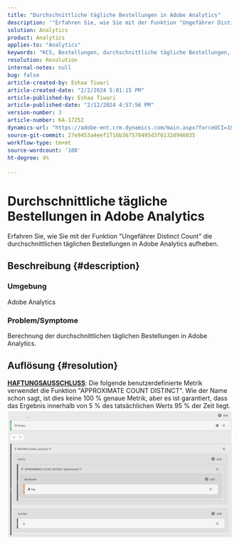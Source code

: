 ```yaml
---
title: "Durchschnittliche tägliche Bestellungen in Adobe Analytics"
description: '"Erfahren Sie, wie Sie mit der Funktion "Ungefährer Distinct Count"(Ungefährer Distinct) durchschnittliche tägliche Bestellungen in Adobe Analytics berechnen."'
solution: Analytics
product: Analytics
applies-to: "Analytics"
keywords: "KCS, Bestellungen, durchschnittliche tägliche Bestellungen, Ungefährer Distinct Count, Funktion"
resolution: Resolution
internal-notes: null
bug: false
article-created-by: Eshaa Tiwari
article-created-date: "2/2/2024 5:01:15 PM"
article-published-by: Eshaa Tiwari
article-published-date: "2/12/2024 4:57:56 PM"
version-number: 3
article-number: KA-17252
dynamics-url: "https://adobe-ent.crm.dynamics.com/main.aspx?forceUCI=1&pagetype=entityrecord&etn=knowledgearticle&id=9ac69aaa-ecc1-ee11-9079-6045bd006268"
source-git-commit: 27e9453a4eef1716b367578495d3f6132d946035
workflow-type: tm+mt
source-wordcount: '108'
ht-degree: 4%

---
```


# Durchschnittliche tägliche Bestellungen in Adobe Analytics


Erfahren Sie, wie Sie mit der Funktion &quot;Ungefährer Distinct Count&quot; die durchschnittlichen täglichen Bestellungen in Adobe Analytics aufheben.

## Beschreibung {#description}


### Umgebung

Adobe Analytics

### Problem/Symptome

Berechnung der durchschnittlichen täglichen Bestellungen in Adobe Analytics.


## Auflösung {#resolution}


<u><b>HAFTUNGSAUSSCHLUSS</b></u>: Die folgende benutzerdefinierte Metrik verwendet die Funktion &quot;APPROXIMATE COUNT DISTINCT&quot;. Wie der Name schon sagt, ist dies keine 100 % genaue Metrik, aber es ist garantiert, dass das Ergebnis innerhalb von 5 % des tatsächlichen Werts 95 % der Zeit liegt.
![](assets/62d446f9-58c7-ee11-9079-6045bd0067ea.png)
